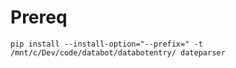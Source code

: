 # Prereq
```
pip install --install-option="--prefix=" -t /mnt/c/Dev/code/databot/databotentry/ dateparser
```
